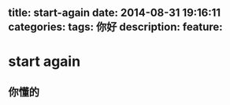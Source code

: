 title: start-again
date: 2014-08-31 19:16:11
categories: 
tags: 你好
description:
feature:
---

# start again

## 你懂的